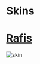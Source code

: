 # Skins
# [Rafis](https://www.mediafire.com/file/phcsum9n4np44wh/Rafis_2018-03-26_HDDT.osk/file)
![skin](https://osuskins.net/screenshots/ekynLzX.jpg)
